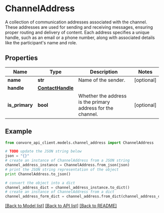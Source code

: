 # ChannelAddress

A collection of communication addresses associated with the channel. These addresses are used for sending and receiving messages, ensuring proper routing and delivery of content. Each address specifies a unique handle, such as an email or a phone number, along with associated details like the participant's name and role.

## Properties

Name | Type | Description | Notes
------------ | ------------- | ------------- | -------------
**name** | **str** | Name of the sender. | [optional] 
**handle** | [**ContactHandle**](ContactHandle.md) |  | 
**is_primary** | **bool** | Whether the address is the primary address for the channel. | [optional] 

## Example

```python
from convore_api_client.models.channel_address import ChannelAddress

# TODO update the JSON string below
json = "{}"
# create an instance of ChannelAddress from a JSON string
channel_address_instance = ChannelAddress.from_json(json)
# print the JSON string representation of the object
print ChannelAddress.to_json()

# convert the object into a dict
channel_address_dict = channel_address_instance.to_dict()
# create an instance of ChannelAddress from a dict
channel_address_form_dict = channel_address.from_dict(channel_address_dict)
```
[[Back to Model list]](../README.md#documentation-for-models) [[Back to API list]](../README.md#documentation-for-api-endpoints) [[Back to README]](../README.md)


